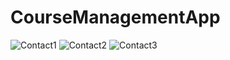 # CourseManagementApp
![Contact1](https://github.com/preeti558/CourseManagementApp/assets/110534074/ca98f702-405c-428a-9ffa-c207f182acf2)
![Contact2](https://github.com/preeti558/CourseManagementApp/assets/110534074/8058881c-a77e-4b67-9c8e-62e5898b924f)
![Contact3](https://github.com/preeti558/CourseManagementApp/assets/110534074/eaee9279-4b60-4567-9a5a-a63430123c5d)
